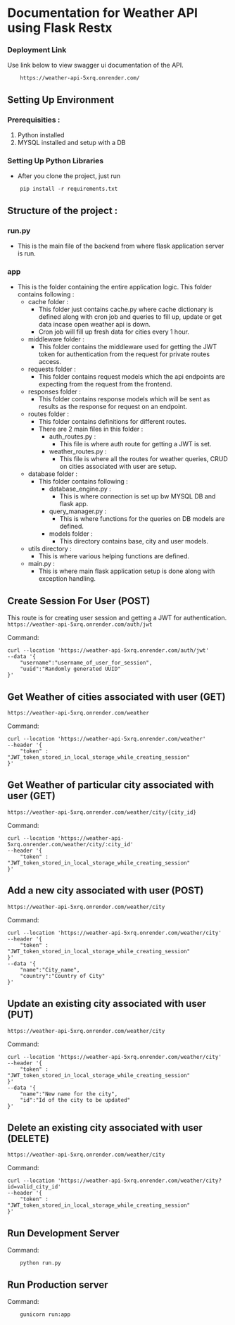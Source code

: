 <h1>Documentation for Weather API using Flask Restx</h1>

### Deployment Link 
Use link below to view swagger ui documentation of the API.
```
    https://weather-api-5xrq.onrender.com/
```
## Setting Up Environment

### Prerequisities : 
1. Python installed
2. MYSQL installed and setup with a DB

### Setting Up Python Libraries
- After you clone the project, just run
```
    pip install -r requirements.txt
```

## Structure of the project :

### run.py
- This is the main file of the backend from where flask application server is run.

### app
- This is the folder containing the entire application logic. This folder contains following :
    - cache folder :
        - This folder just contains cache.py where cache dictionary is defined along with cron job and queries to fill up, update or get data incase open weather api is down.
        - Cron job will fill up fresh data for cities every 1 hour.
    - middleware folder :
        - This folder contains the middleware used for getting the JWT token for authentication from the request for private routes access.
    - requests folder :
        - This folder contains request models which the api endpoints are expecting from the request from the frontend.
    - responses folder :
        - This folder contains response models which will be sent as results as the response for request on an endpoint.
    - routes folder :
        - This folder contains definitions for different routes.
        - There are 2 main files in this folder :
            - auth_routes.py :
                - This file is where auth route for getting a JWT is set.
            - weather_routes.py :
                - This file is where all the routes for weather queries, CRUD on cities associated with user are setup.
    - database folder :
        - This folder contains following :
            - database_engine.py :
                - This is where connection is set up bw MYSQL DB and flask app.
            - query_manager.py :
                - This is where functions for the queries on DB models are defined.
            - models folder :
                - This directory contains base, city and user models.
     - utils directory :
         - This is where various helping functions are defined.
     - main.py :
         - This is where main flask application setup is done along with exception handling.
     
## Create Session For User (POST)
This route is for creating user session and getting a JWT for authentication.
``` https://weather-api-5xrq.onrender.com/auth/jwt```

Command:
```
curl --location 'https://weather-api-5xrq.onrender.com/auth/jwt' 
--data '{
    "username":"username_of_user_for_session",
    "uuid":"Randomly generated UUID"
}'
```
## Get Weather of cities associated with user (GET)
```https://weather-api-5xrq.onrender.com/weather```

Command:
```
curl --location 'https://weather-api-5xrq.onrender.com/weather'
--header '{
    "token" : "JWT_token_stored_in_local_storage_while_creating_session"
}'
```

## Get Weather of particular city associated with user (GET)
```https://weather-api-5xrq.onrender.com/weather/city/{city_id}```

Command:
```
curl --location 'https://weather-api-5xrq.onrender.com/weather/city/:city_id'
--header '{
    "token" : "JWT_token_stored_in_local_storage_while_creating_session"
}'
```
## Add a new city associated with user (POST)
```https://weather-api-5xrq.onrender.com/weather/city```

Command:
```
curl --location 'https://weather-api-5xrq.onrender.com/weather/city'
--header '{
    "token" : "JWT_token_stored_in_local_storage_while_creating_session"
}'
--data '{
    "name":"City_name",
    "country":"Country of City"
}'
```

## Update an existing city associated with user (PUT)
```https://weather-api-5xrq.onrender.com/weather/city```

Command:
```
curl --location 'https://weather-api-5xrq.onrender.com/weather/city'
--header '{
    "token" : "JWT_token_stored_in_local_storage_while_creating_session"
}'
--data '{
    "name":"New name for the city",
    "id":"Id of the city to be updated"
}'
```
## Delete an existing city associated with user (DELETE)
```https://weather-api-5xrq.onrender.com/weather/city```

Command:
```
curl --location 'https://weather-api-5xrq.onrender.com/weather/city?id=valid_city_id'
--header '{
    "token" : "JWT_token_stored_in_local_storage_while_creating_session"
}'
```

## Run Development Server
Command:
```
    python run.py
```
## Run Production server
Command:
```
    gunicorn run:app
```
